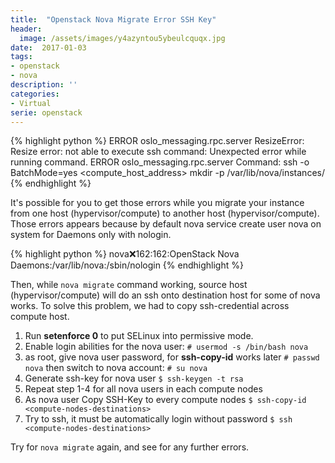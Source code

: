 ```yaml
---
title:  "Openstack Nova Migrate Error SSH Key"
header:
  image: /assets/images/y4azyntou5ybeulcquqx.jpg
date:  2017-01-03
tags:
- openstack
- nova
description: ''
categories:
- Virtual
serie: openstack
---
```

{% highlight python %}
   ERROR oslo_messaging.rpc.server ResizeError: Resize error: not able to execute ssh command: Unexpected error while running command.
   ERROR oslo_messaging.rpc.server Command: ssh -o BatchMode=yes <compute_host_address> mkdir -p /var/lib/nova/instances/<instance-id>
{% endhighlight %}

It's possible for you to get those errors while you migrate your instance from one host (hypervisor/compute) to another host (hypervisor/compute). Those errors appears because by default nova service create user nova on system for Daemons only with nologin.

{% highlight python %}
nova:x:162:162:OpenStack Nova Daemons:/var/lib/nova:/sbin/nologin
{% endhighlight %}

Then, while ```nova migrate``` command working, source host (hypervisor/compute) will do an ssh onto destination host for some of nova works. To solve this problem, we had to copy ssh-credential across compute host.

1. Run __setenforce 0__ to put SELinux into permissive mode. 
2. Enable login abilities for the nova user:
   ```# usermod -s /bin/bash nova```
3. as root, give nova user password, for __ssh-copy-id__ works later
   ```# passwd nova```
   then switch to nova account:
   ```# su nova```
4. Generate ssh-key for nova user
   ```$ ssh-keygen -t rsa```
5. Repeat step 1-4 for all nova users in each compute nodes
6. As nova user Copy SSH-Key to every compute nodes
   ```$ ssh-copy-id <compute-nodes-destinations>```
7. Try to ssh, it must be automatically login without password
   ```$ ssh <compute-nodes-destinations>```

Try for ```nova migrate``` again, and see for any further errors.